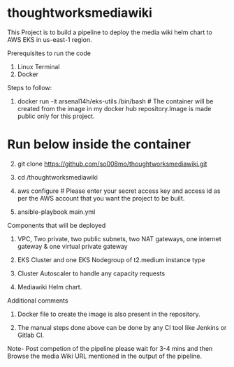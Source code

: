 # thoughtworksmediawiki

This Project is to build a pipeline to deploy the media wiki helm chart to AWS EKS in us-east-1 region.

Prerequisites to run the code

1. Linux Terminal
2. Docker

Steps to follow:

1. docker run -it arsenal14h/eks-utils /bin/bash  # The container will be created from the image in my docker hub repository.Image is made public only for this project.

# Run below inside the container
2. git clone https://github.com/so008mo/thoughtworksmediawiki.git 

2. cd /thoughtworksmediawiki

3. aws configure    # Please enter your secret access key and access id as per the AWS account that you want the project to be built.

4. ansible-playbook main.yml

Components that will be deployed

1. VPC, Two private, two public subnets, two NAT gateways, one internet gateway & one virtual private gateway

2. EKS Cluster and one EKS Nodegroup of t2.medium instance type

3. Cluster Autoscaler to handle any capacity requests

4. Mediawiki Helm chart.

Additional comments

1. Docker file to create the image is also present in the repository.

2. The manual steps done above can be done by any CI tool like Jenkins or Gitlab CI.

Note- Post competion of the pipeline please wait for 3-4 mins and then Browse the media Wiki URL mentioned in the output of the pipeline.

